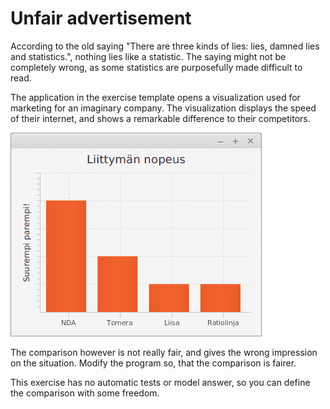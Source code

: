 
# Unfair advertisement

According to the old saying "There are three kinds of lies: lies, damned lies and statistics.", nothing lies like a statistic. The saying might not be completely wrong, as some statistics are purposefully made difficult to read.

The application in the exercise template opens a visualization used for marketing for an imaginary company. The visualization displays the speed of their internet, and shows a remarkable difference to their competitors.

![Example](kuvaaja-liittyman-nopeus.png)

The comparison however is not really fair, and gives the wrong impression on the situation. Modify the program so, that the comparison is fairer.

This exercise has no automatic tests or model answer, so you can define the comparison with some freedom.
